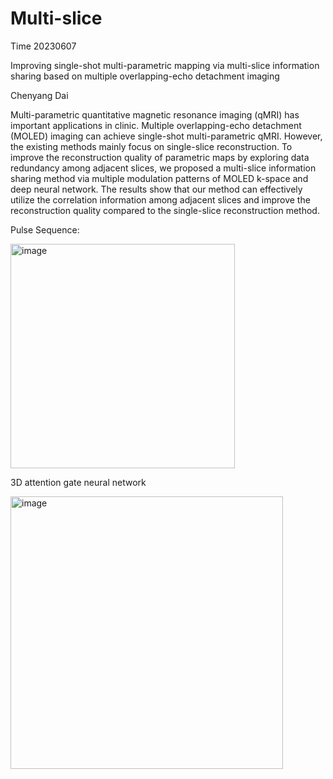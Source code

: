 # Multi-slice
Time 20230607 

Improving single-shot multi-parametric mapping via multi-slice information sharing based on multiple overlapping-echo detachment imaging


Chenyang Dai
  
Multi-parametric quantitative magnetic resonance imaging (qMRI) has important applications in clinic. Multiple overlapping-echo detachment (MOLED) imaging can achieve single-shot multi-parametric qMRI. However, the existing methods mainly focus on single-slice reconstruction. To improve the reconstruction quality of parametric maps by exploring data redundancy among adjacent slices, we proposed a multi-slice information sharing method via multiple modulation patterns of MOLED k-space and deep neural network. The results show that our method can effectively utilize the correlation information among adjacent slices and improve the reconstruction quality compared to the single-slice reconstruction method.

Pulse Sequence:

  <img width="359" alt="image" src="https://github.com/SomebodyUp/Multi-slice/assets/55176537/2b632b72-523c-4f37-9d6b-4eb569056cfd">
  
3D attention gate neural network

  <img width="436" alt="image" src="https://github.com/SomebodyUp/Multi-slice/assets/55176537/86aeb8f2-dff0-49d1-be14-607de9c4d0f2">
